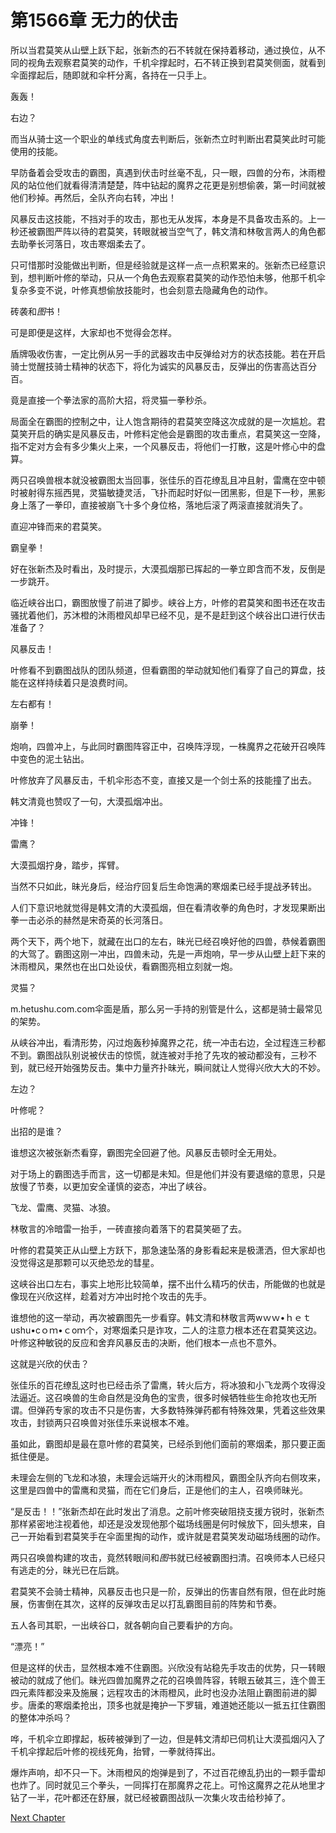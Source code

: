 # 第1566章 无力的伏击

所以当君莫笑从山壁上跃下起，张新杰的石不转就在保持着移动，通过换位，从不同的视角去观察君莫笑的动作，千机伞撑起时，石不转正换到君莫笑侧面，就看到伞面撑起后，随即就和伞杆分离，各持在一只手上。

轰轰！

右边？

而当从骑士这一个职业的单线式角度去判断后，张新杰立时判断出君莫笑此时可能使用的技能。

早防备着会受攻击的霸图，真遇到伏击时丝毫不乱，只一眼，四兽的分布，沐雨橙风的站位他们就看得清清楚楚，阵中钻起的魔界之花更是别想偷袭，第一时间就被他们秒掉。再然后，全队齐向右转，冲出！

风暴反击这技能，不挡对手的攻击，那也无从发挥，本身是不具备攻击系的。上一秒还被霸图严阵以待的君莫笑，转眼就被当空气了，韩文清和林敬言两人的角色都去助拳长河落日，攻击寒烟柔去了。

只可惜那时没能做出判断，但是经验就是这样一点一点积累来的。张新杰已经意识到，想判断叶修的举动，只从一个角色去观察君莫笑的动作恐怕未够，他那千机伞复杂多变不说，叶修真想偷放技能时，也会刻意去隐藏角色的动作。

砖袭和*图*书！

可是即便是这样，大家却也不觉得会怎样。

盾牌吸收伤害，一定比例从另一手的武器攻击中反弹给对方的状态技能。若在开启骑士觉醒技骑士精神的状态下，将化为诚实的风暴反击，反弹出的伤害高达百分百。

竟是直接一个拳法家的高阶大招，将灵猫一拳秒杀。

局面全在霸图的控制之中，让人饱含期待的君莫笑空降这次成就的是一次尴尬。君莫笑开启的确实是风暴反击，叶修料定他会是霸图的攻击重点，君莫笑这一空降，指不定对方会有多少集火上来，一个风暴反击，将他们一打散，这是叶修心中的盘算。

两只召唤兽根本就没被霸图太当回事，张佳乐的百花缭乱且冲且射，雷鹰在空中顿时被射得东摇西晃，灵猫敏捷灵活，飞扑而起时好似一团黑影，但是下一秒，黑影身上落了一拳印，直接被崩飞十多个身位格，落地后滚了两滚直接就消失了。

直迎冲锋而来的君莫笑。

霸皇拳！

好在张新杰及时看出，及时提示，大漠孤烟那已挥起的一拳立即含而不发，反倒是一步跳开。

临近峡谷出口，霸图放慢了前进了脚步。峡谷上方，叶修的君莫笑和图书还在攻击骚扰着他们，苏沐橙的沐雨橙风却早已经不见，是不是赶到这个峡谷出口进行伏击准备了？

风暴反击！

叶修看不到霸图战队的团队频道，但看霸图的举动就知他们看穿了自己的算盘，技能在这样持续着只是浪费时间。

左右都有！

崩拳！

炮响，四兽冲上，与此同时霸图阵容正中，召唤阵浮现，一株魔界之花破开召唤阵中变色的泥土钻出。

叶修放弃了风暴反击，千机伞形态不变，直接又是一个剑士系的技能撞了出去。

韩文清竟也赞叹了一句，大漠孤烟冲出。

冲锋！

雷鹰？

大漠孤烟拧身，踏步，挥臂。

当然不只如此，昧光身后，经治疗回复后生命饱满的寒烟柔已经手提战矛转出。

人们下意识地就觉得是韩文清的大漠孤烟，但在看清收拳的角色时，才发现果断出拳一击必杀的赫然是宋奇英的长河落日。

两个天下，两个地下，就藏在出口的左右，昧光已经召唤好他的四兽，恭候着霸图的大驾了。霸图这刚一冲出，四兽未动，先是一声炮响，早一步从山壁上赶下来的沐雨橙风，果然也在出口处设伏，看霸图亮相立刻就一炮。

灵猫？

m.hetushu.com.com伞面是盾，那么另一手持的别管是什么，这都是骑士最常见的架势。

从峡谷冲出，看清形势，闪过炮轰秒掉魔界之花，统一冲击右边，全过程连三秒都不到。霸图战队别说被伏击的惊慌，就连被对手抢了先攻的被动都没有，三秒不到，就已经开始强势反击。集中力量齐扑昧光，瞬间就让人觉得兴欣大大的不妙。

左边？

叶修呢？

出招的是谁？

谁想这次被张新杰看穿，霸图完全回避了他。风暴反击顿时全无用处。

对于场上的霸图选手而言，这一切都是未知。但是他们并没有要退缩的意思，只是放慢了节奏，以更加安全谨慎的姿态，冲出了峡谷。

飞龙、雷鹰、灵猫、冰狼。

林敬言的冷暗雷一抬手，一砖直接向着落下的君莫笑砸了去。

叶修的君莫笑正从山壁上方跃下，那急速坠落的身影看起来是极潇洒，但大家却也没觉得这是那颗可以灭绝恐龙的彗星。

这峡谷出口左右，事实上地形比较简单，摆不出什么精巧的伏击，所能做的也就是像现在兴欣这样，趁着对方冲出时抢个攻击的先手。

谁想他的这一举动，再次被霸图先一步看穿。韩文清和林敬言两wｗｗ•ｈｅｔushu•cｏｍ•ｃoｍ个，对寒烟柔只是诈攻，二人的注意力根本还在君莫笑这边。叶修这种敏锐的反应和舍弃风暴反击的决断，他们根本一点也不意外。

这就是兴欣的伏击？

张佳乐的百花缭乱这时也已经击杀了雷鹰，转火后方，将冰狼和小飞龙两个攻得没法逼近。这召唤兽的生命自然是没角色的宝贵，很多时候牺牲些生命抢攻也无所谓。但弹药专家的攻击不只是伤害，大多数特殊弹药都有特殊效果，凭着这些效果攻击，封锁两只召唤兽对张佳乐来说根本不难。

虽如此，霸图却是最在意叶修的君莫笑，已经杀到他们面前的寒烟柔，那只要正面抵住便是。

未理会左侧的飞龙和冰狼，未理会远端开火的沐雨橙风，霸图全队齐向右侧攻来，这里是四兽中的雷鹰和灵猫，而在它们身后，正是他们的主人，召唤师昧光。

“是反击！！”张新杰却在此时发出了消息。之前叶修突破阻挠支援方锐时，张新杰那样紧密地注视着他，却还是没发现他那个磁场线圈是何时候放下，回头想来，自己一开始看到君莫笑手在伞面里掏的动作，或许就是君莫笑发动磁场线圈的动作。

两只召唤兽构建的攻击，竟然转眼间和*图*书就已经被霸图扫清。召唤师本人已经只有逃走的分，昧光已在后跳。

君莫笑不会骑士精神，风暴反击也只是一阶，反弹出的伤害自然有限，但在此时施展，伤害倒在其次，这样的反弹攻击足以打乱霸图目前的阵势和节奏。

五人各司其职，一出峡谷口，就各朝向自己要看护的方向。

“漂亮！”

但是这样的伏击，显然根本难不住霸图。兴欣没有站稳先手攻击的优势，只一转眼被动的就成了他们。昧光四兽加魔界之花的召唤兽阵容，转眼五破其三，连个兽王四元素阵都没来及施展；远程攻击的沐雨橙风，此时也没办法阻止霸图前进的脚步。唐柔的寒烟柔抢出，顶多也就是掩护一下罗辑，难道她还能以一抵五扛住霸图的整体冲杀吗？

哗，千机伞立即撑起，板砖被弹到了一边，但是韩文清却已伺机让大漠孤烟闪入了千机伞撑起后叶修的视线死角，抬臂，一拳就待挥出。

爆炸声响，却不只一下。沐雨橙风的炮弹是到了，不过百花缭乱扔出的一颗手雷却也炸了。同时就见三个拳头，一同挥打在那魔界之花上。可怜这魔界之花从地里才钻了一半，花叶都还在舒展，就已经被霸图战队一次集火攻击给秒掉了。



[Next Chapter](%E7%AC%AC1567%E7%AB%A0%20%E6%8E%A8%E4%B8%8E%E9%80%80.md)